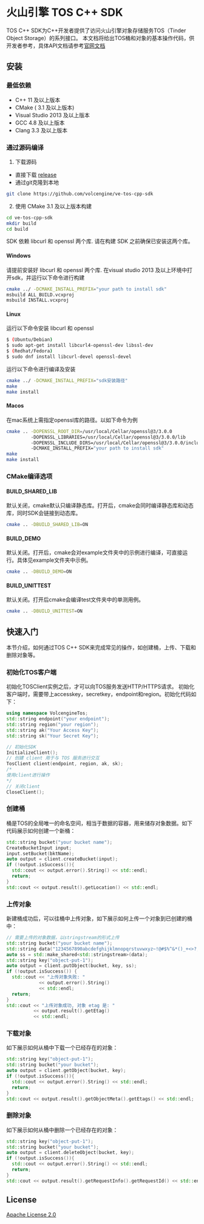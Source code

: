# 火山引擎 TOS C++ SDK
TOS C++ SDK为C++开发者提供了访问火山引擎对象存储服务TOS（Tinder Object Storage）的系列接口。
本文档将给出TOS桶和对象的基本操作代码，供开发者参考，具体API文档请参考[官网文档](https://www.volcengine.com/docs/6349/107395)

## 安装
### 最低依赖
- C++ 11 及以上版本
- CMake ( 3.1 及以上版本)
- Visual Studio 2013 及以上版本
- GCC 4.8 及以上版本
- Clang 3.3 及以上版本

### 通过源码编译
1. 下载源码
- 直接下载 [release](https://github.com/volcengine/ve-tos-cpp-sdk/archive/refs/tags/0.2.0.zip)
- 通过git克隆到本地
```bash
git clone https://github.com/volcengine/ve-tos-cpp-sdk
```
2. 使用 CMake 3.1 及以上版本构建
```bash
cd ve-tos-cpp-sdk
mkdir build
cd build
```

SDK 依赖 libcurl 和 openssl 两个库. 请在构建 SDK 之前确保已安装这两个库。

#### Windows
请提前安装好 libcurl 和 openssl 两个库.
在visual studio 2013 及以上环境中打开sdk，并运行以下命令进行构建
```bash
cmake ../ -DCMAKE_INSTALL_PREFIX="your path to install sdk"
msbuild ALL_BUILD.vcxproj
msbuild INSTALL.vcxproj
```

#### Linux
运行以下命令安装 libcurl 和 openssl
```bash
$ (Ubuntu/Debian)
$ sudo apt-get install libcurl4-openssl-dev libssl-dev
$ (Redhat/Fedora)
$ sudo dnf install libcurl-devel openssl-devel
```
运行以下命令进行编译及安装
```bash
cmake ../ -DCMAKE_INSTALL_PREFIX="sdk安装路径"
make
make install
```
#### Macos
在mac系统上需指定openssl库的路径。以如下命令为例
```bash
cmake .. -DOPENSSL_ROOT_DIR=/usr/local/Cellar/openssl@3/3.0.0 
         -DOPENSSL_LIBRARIES=/usr/local/Cellar/openssl@3/3.0.0/lib 
         -DOPENSSL_INCLUDE_DIRS=/usr/local/Cellar/openssl@3/3.0.0/include
         -DCMAKE_INSTALL_PREFIX="your path to install sdk"
make
make install
```

### CMake编译选项
#### BUILD_SHARED_LIB
默认关闭，cmake默认只编译静态库。打开后，cmake会同时编译静态库和动态库，同时SDK会链接到动态库。
```bash
cmake .. -DBUILD_SHARED_LIB=ON
```
#### BUILD_DEMO
默认关闭。打开后，cmake会对example文件夹中的示例进行编译，可直接运行。具体见example文件夹中示例。
```bash
cmake .. -DBUILD_DEMO=ON
```
#### BUILD_UNITTEST
默认关闭。打开后cmake会编译test文件夹中的单测用例。
```bash
cmake .. -DBUILD_UNITTEST=ON
```

## 快速入门
本节介绍，如何通过TOS C++ SDK来完成常见的操作，如创建桶，上传、下载和删除对象等。
### 初始化TOS客户端
初始化TOSClient实例之后，才可以向TOS服务发送HTTP/HTTPS请求。
初始化客户端时，需要带上accesskey，secretkey，endpoint和region。初始化代码如下：

```cpp
using namespace VolcengineTos;
std::string endpoint("your endpoint");
std::string region("your region");
std::string ak("Your Access Key");
std::string sk("Your Secret Key");

// 初始化SDK
InitializeClient();
// 创建 client 用于与 TOS 服务进行交互
TosClient client(endpoint, region, ak, sk);
/*
使用client进行操作
*/
// 关闭client
CloseClient();
```

### 创建桶
桶是TOS的全局唯一的命名空间，相当于数据的容器，用来储存对象数据。如下代码展示如何创建一个新桶：

```cpp
std::string bucket("your bucket name");
CreateBucketInput input;
input.setBucket(bktName);
auto output = client.createBucket(input);
if (!output.isSuccess()){
  std::cout << output.error().String() << std::endl;
  return;
}
std::cout << output.result().getLocation() << std::endl;
```

### 上传对象
新建桶成功后，可以往桶中上传对象，如下展示如何上传一个对象到已创建的桶中：

```cpp
// 需要上传的对象数据，以stringstream的形式上传
std::string bucket("your bucket name");
std::string data("1234567890abcdefghijklmnopqrstuvwxyz~!@#$%^&*()_+<>?,./   :'1234567890abcdefghijklmnopqrstuvwxyz~!@#$%^&*()_+<>?,./   :'");
auto ss = std::make_shared<std::stringstream>(data);
std::string key("object-put-1");
auto output = client.putObject(bucket, key, ss);
if (!output.isSuccess()) {
  std::cout << "上传对象失败: "
            << output.error().String()
            << std::endl;
  return;
}
std::cout << "上传对象成功, 对象 etag 是: "
          << output.result().getEtag()
          << std::endl;
```

### 下载对象
如下展示如何从桶中下载一个已经存在的对象：

```cpp
std::string key("object-put-1");
std::string bucket("your bucket");
auto output = client.getObject(bucket, key);
if (!output.isSuccess()){
  std::cout << output.error().String() << std::endl;
  return;
}
std::cout << output.result().getObjectMeta().getEtags() << std::endl;
```

### 删除对象
如下展示如何从桶中删除一个已经存在的对象：

```cpp
std::string key("object-put-1");
std::string bucket("your bucket");
auto output = client.deleteObject(bucket, key);
if (!output.isSuccess()){
  std::cout << output.error().String() << std::endl;
  return;
}
std::cout << output.result().getRequestInfo().getRequestId() << std::endl;
```

## License
[Apache License 2.0](https://www.apache.org/licenses/LICENSE-2.0.html)

